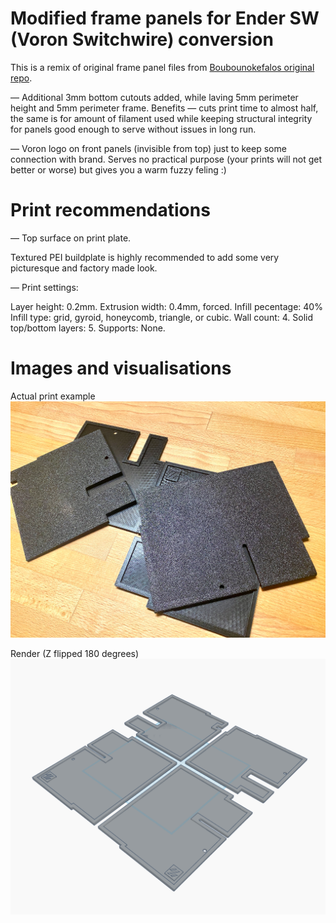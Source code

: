 # Modified frame panels for Ender SW (Voron Switchwire) conversion

This is a remix of original frame panel files from [Boubounokefalos original repo](https://github.com/boubounokefalos/Ender_SW).

— Additional 3mm bottom cutouts added, while laving 5mm perimeter height and 5mm perimeter frame. Benefits — cuts print time to almost half, the same is for amount of filament used while keeping structural integrity for panels good enough to serve without issues in long run.

— Voron logo on front panels (invisible from top) just to keep some connection with brand. Serves no practical purpose (your prints will not get better or worse) but gives you a warm fuzzy feling :)

# Print recommendations

— Top surface on print plate.

Textured PEI buildplate is highly recommended to add some very picturesque and factory made look.

— Print settings:

Layer height: 0.2mm.
Extrusion width: 0.4mm, forced.
Infill pecentage: 40%
Infill type: grid, gyroid, honeycomb, triangle, or cubic.
Wall count: 4.
Solid top/bottom layers: 5.
Supports: None.

# Images and visualisations

Actual print example
![Actual print example](https://github.com/mairisskuja/printer-mods/blob/main/%5B%20Ender%20SW%20%5D%20Modified%20Frame%20Panels/Images/panel_photo_0.png)

Render (Z flipped 180 degrees)
![Visualisation flipped](https://github.com/mairisskuja/printer-mods/blob/main/%5B%20Ender%20SW%20%5D%20Modified%20Frame%20Panels/Images/comp_flipped.png)
